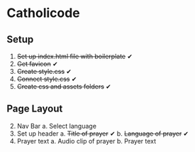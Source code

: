 # Catholicode
## Setup
1. ~~Set up index.html file with boilerplate~~ ✔
2. ~~Get favicon~~ ✔
3. ~~Create style.css~~ ✔
4. ~~Connect style.css~~ ✔
5. ~~Create css and assets folders~~ ✔

## Page Layout
2. Nav Bar
    a. Select language
1. Set up header
    a. ~~Title of prayer~~ ✔
    b. ~~Language of prayer~~ ✔
3. Prayer text
    a. Audio clip of prayer
    b. Prayer text

